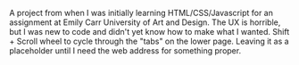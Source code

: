 A project from when I was initially learning HTML/CSS/Javascript for an assignment at Emily Carr University of Art and Design.
The UX is horrible, but I was new to code and didn't yet know how to make what I wanted.
Shift + Scroll wheel to cycle through the "tabs" on the lower page.
Leaving it as a placeholder until I need the web address for something proper.

